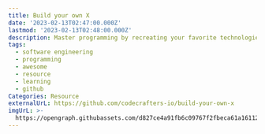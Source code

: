 ```yaml
---
title: Build your own X
date: '2023-02-13T02:47:00.000Z'
lastmod: '2023-02-13T02:48:00.000Z'
description: Master programming by recreating your favorite technologies from scratch
tags:
  - software engineering
  - programming
  - awesome
  - resource
  - learning
  - github
Categories: Resource
externalUrL: https://github.com/codecrafters-io/build-your-own-x
imgUrL: >-
  https://opengraph.githubassets.com/d827ce4a91fb6c09767f2fbeca61a16112eecc247e1568ad75c801512fd75204/codecrafters-io/build-your-own-x
---
```

